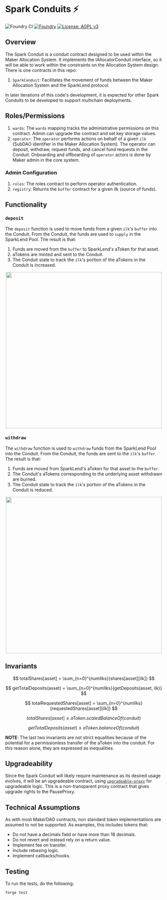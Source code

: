 # Spark Conduits ⚡

![Foundry CI](https://github.com/marsfoundation/spark-conduits/actions/workflows/ci.yml/badge.svg)
[![Foundry][foundry-badge]][foundry]
[![License: AGPL v3](https://img.shields.io/badge/License-AGPL%20v3-blue.svg)](https://github.com/marsfoundation/spark-conduits/blob/master/LICENSE)

[foundry]: https://getfoundry.sh/
[foundry-badge]: https://img.shields.io/badge/Built%20with-Foundry-FFDB1C.svg

## Overview

The Spark Conduit is a conduit contract designed to be used within the Maker Allocation System. It implements the IAllocatorConduit interface, so it will be able to work within the constraints on the Allocation System design. There is one contracts in this repo:

1. `SparkConduit`: Facilitates the movement of funds between the Maker Allocation System and the SparkLend protocol.

In later iterations of this code's development, it is expected for other Spark Conduits to be developed to support multichain deployments.

## Roles/Permissions

1. `wards`: The `wards` mapping tracks the administrative permissions on this contract. Admin can upgrade the contract and set key storage values.
2. `operator`: The `operator` performs actions on behalf of a given `ilk` (SubDAO identifier in the Maker Allocation System). The operator can deposit, withdraw, request funds, and cancel fund requests in the Conduit. Onboarding and offboarding of `operator` actors is done by Maker admin in the core system.

### Admin Configuration

1. `roles`: The roles contract to perform operator authentication.
2. `registry`: Returns the `buffer` contract for a given ilk (source of funds).

## Functionality

### `deposit`

The `deposit` function is used to move funds from a given `ilk`'s `buffer` into the Conduit. From the Conduit, the funds are used to `supply` in the SparkLend Pool. The result is that:
1. Funds are moved from the `buffer` to SparkLend's aToken for that asset.
2. aTokens are minted and sent to the Conduit.
3. The Conduit state to track the `ilk`'s portion of the aTokens in the Conduit is increased.

<p align="center">
  <img src="https://github.com/marsfoundation/spark-conduits/assets/44272939/2a7cf453-3a7b-4d04-a0cd-d390cfeb8ec2" height="500" />
</p>

### `withdraw`

The `withdraw` function is used to `withdraw` funds from the SparkLend Pool into the Conduit. From the Conduit, the funds are sent to the `ilk`'s `buffer`. The result is that:

1. Funds are moved from SparkLend's aToken for that asset to the `buffer`.
2. The Conduit's aTokens corresponding to the underlying asset withdrawn are burned.
3. The Conduit state to track the `ilk`'s portion of the aTokens in the Conduit is reduced.

<p align="center">
  <img src="https://github.com/marsfoundation/spark-conduits/assets/44272939/a55a7a74-1cc3-41ad-9f39-94f30a7a7ab5" height="500" />
</p>

## Invariants

$$ totalShares[asset] = \sum_{n=0}^{numIlks}{shares[asset][ilk]} $$

$$ getTotalDeposits(asset) = \sum_{n=0}^{numIlks}{getDeposits(asset, ilk)} $$

$$ totalRequestedShares[asset] = \sum_{n=0}^{numIlks}{requestedShares[asset][ilk]} $$

$$ totalShares[asset] \le aToken.scaledBalanceOf(conduit) $$

$$ getTotalDeposits(asset) \le aToken.balanceOf(conduit) $$

**NOTE**: The last two invariants are not strict equalities because of the potential for a permissionless transfer of the aToken into the conduit. For this reason alone, they are expressed as inequalities.

## Upgradeability

Since the Spark Conduit will likely require maintenance as its desired usage evolves, it will be an upgradeable contract, using [`upgradeable-proxy`](https://github.com/marsfoundation/upgradeable-proxy) for upgradeable logic. This is a non-transparent proxy contract that gives upgrade rights to the PauseProxy.

## Technical Assumptions

As with most MakerDAO contracts, non standard token implementations are assumed to not be supported. As examples, this includes tokens that:
   - Do not have a decimals field or have more than 18 decimals.
   - Do not revert and instead rely on a return value.
   - Implement fee on transfer.
   - Include rebasing logic.
   - Implement callbacks/hooks.

## Testing

To run the tests, do the following:

```
forge test
```

